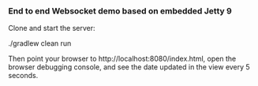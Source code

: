 ### End to end Websocket demo based on embedded Jetty 9

Clone and start the server:

./gradlew clean run

Then point your browser to http://localhost:8080/index.html, open
 the browser debugging console, and see the date updated in the view every 5 seconds.

